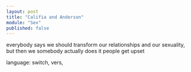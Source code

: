 ```yaml
---
layout: post
title: "Califia and Anderson"
module: "Sex"
published: false
---
```


everybody says we should transform our relationships and our sexuality, but then we somebody actually does it people get upset

language: switch, vers, 
